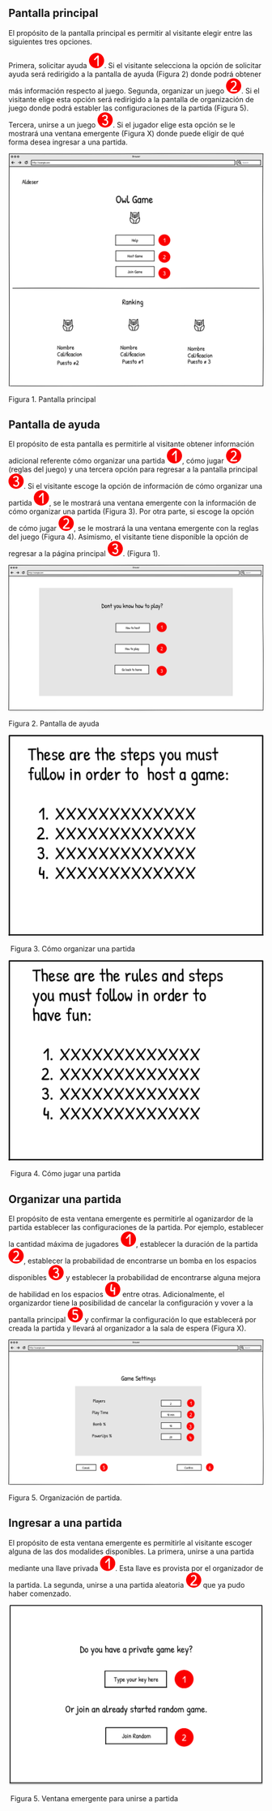 ## Pantalla principal

El propósito de la pantalla principal es permitir al visitante elegir entre las siguientes tres opciones. 

Primera, solicitar ayuda ![1](./numbers/1.svg).  Si el visitante selecciona la opción de solicitar ayuda será redirigido a la pantalla de ayuda (Figura 2) donde podrá obtener más información respecto al juego. Segunda, organizar un juego ![2](./numbers/2.svg).  Si el visitante elige esta opción será redirigido a la pantalla de organización de juego donde podrá establer las configuraciones de la partida (Figura 5). Tercera, unirse a un juego ![3](./numbers/3.svg). Si el jugador elige esta opción se le mostrará una ventana emergente (Figura X) donde puede eligir de qué forma desea ingresar a una partida.

![pantalla-principal](./wireframes/home.svg)

Figura 1. Pantalla principal

## Pantalla de ayuda

El propósito de esta pantalla es permitirle al visitante obtener información adicional referente cómo organizar una partida ![1](./numbers/1.svg), cómo jugar ![2](./numbers/2.svg) (reglas del juego) y una tercera opción para regresar a la pantalla principal ![3](./numbers/3.svg). Si el visitante escoge la opción de información de cómo organizar una partida ![1](./numbers/1.svg), se le mostrará una ventana emergente con la información de cómo organizar una partida (Figura 3). Por otra parte, si escoge la opción de cómo jugar ![2](./numbers/2.svg), se le mostrará la una ventana emergente con la reglas del juego (Figura 4). Asimismo, el visitante tiene disponible la opción de regresar a la página principal ![3](./numbers/3.svg). (Figura 1).

![pantalla-ayuda](./wireframes/help.svg)

 Figura 2. Pantalla de ayuda

![como-organizar](./wireframes/how-to-host.svg)

​                                                           Figura 3. Cómo organizar una partida

![como-jugar](./wireframes/how-to-play.svg)

​                                                           Figura 4. Cómo jugar una partida

## Organizar una partida

El propósito de esta ventana emergente es permitirle al oganizardor de la partida establecer las configuraciones de la partida. Por ejemplo, establecer la cantidad máxima de jugadores ![1](./numbers/1.svg), establecer la duración de la partida ![2](./numbers/2.svg), establecer la probabilidad de encontrarse un bomba en los espacios disponibles ![3](./numbers/3.svg) y establecer la probabilidad de encontrarse alguna mejora de habilidad en los espacios ![4](./numbers/4.svg) entre otras. Adicionalmente, el organizardor tiene la posibilidad de cancelar la configuración y vover a la pantalla principal ![5](./numbers/5.svg) y confirmar la configuración lo que establecerá por creada la partida y llevará al organizador a la sala de espera (Figura X).

![pantalla-organizacion-partida](./wireframes/game-settings.svg)

Figura 5. Organización de partida.

## Ingresar a una partida

El propósito de esta ventana emergente es permitirle al visitante escoger alguna de las dos modalides disponibles. La primera, unirse a una partida mediante una llave privada ![1](./numbers/1.svg). Esta llave es provista por el organizador de la partida. La segunda, unirse a una partida aleatoria ![2](./numbers/2.svg) que ya pudo haber comenzado.

![unirse-a-partida](./wireframes/game-joining-options-modal.svg)

​                                                                                            Figura 5. Ventana emergente para unirse a partida